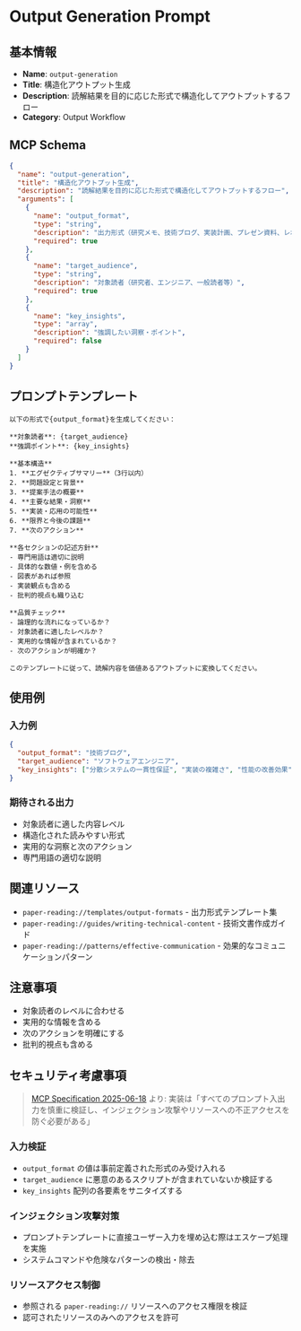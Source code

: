 # Output Generation Prompt

## 基本情報

- **Name**: `output-generation`
- **Title**: 構造化アウトプット生成
- **Description**: 読解結果を目的に応じた形式で構造化してアウトプットするフロー
- **Category**: Output Workflow

## MCP Schema

```json
{
  "name": "output-generation",
  "title": "構造化アウトプット生成",
  "description": "読解結果を目的に応じた形式で構造化してアウトプットするフロー",
  "arguments": [
    {
      "name": "output_format",
      "type": "string",
      "description": "出力形式（研究メモ、技術ブログ、実装計画、プレゼン資料、レポート）",
      "required": true
    },
    {
      "name": "target_audience",
      "type": "string",
      "description": "対象読者（研究者、エンジニア、一般読者等）",
      "required": true
    },
    {
      "name": "key_insights",
      "type": "array",
      "description": "強調したい洞察・ポイント",
      "required": false
    }
  ]
}
```

## プロンプトテンプレート

```
以下の形式で{output_format}を生成してください：

**対象読者**: {target_audience}
**強調ポイント**: {key_insights}

**基本構造**
1. **エグゼクティブサマリー**（3行以内）
2. **問題設定と背景**
3. **提案手法の概要**
4. **主要な結果・洞察**
5. **実装・応用の可能性**
6. **限界と今後の課題**
7. **次のアクション**

**各セクションの記述方針**
- 専門用語は適切に説明
- 具体的な数値・例を含める
- 図表があれば参照
- 実装観点も含める
- 批判的視点も織り込む

**品質チェック**
- 論理的な流れになっているか？
- 対象読者に適したレベルか？
- 実用的な情報が含まれているか？
- 次のアクションが明確か？

このテンプレートに従って、読解内容を価値あるアウトプットに変換してください。
```

## 使用例

### 入力例
```json
{
  "output_format": "技術ブログ",
  "target_audience": "ソフトウェアエンジニア",
  "key_insights": ["分散システムの一貫性保証", "実装の複雑さ", "性能の改善効果"]
}
```

### 期待される出力
- 対象読者に適した内容レベル
- 構造化された読みやすい形式
- 実用的な洞察と次のアクション
- 専門用語の適切な説明

## 関連リソース

- `paper-reading://templates/output-formats` - 出力形式テンプレート集
- `paper-reading://guides/writing-technical-content` - 技術文書作成ガイド
- `paper-reading://patterns/effective-communication` - 効果的なコミュニケーションパターン

## 注意事項

- 対象読者のレベルに合わせる
- 実用的な情報を含める
- 次のアクションを明確にする
- 批判的視点も含める

## セキュリティ考慮事項

> [MCP Specification 2025-06-18](https://modelcontextprotocol.io/specification/2025-06-18/server/prompts#security) より:
> 実装は「すべてのプロンプト入出力を慎重に検証し、インジェクション攻撃やリソースへの不正アクセスを防ぐ必要がある」

### 入力検証
- `output_format` の値は事前定義された形式のみ受け入れる
- `target_audience` に悪意のあるスクリプトが含まれていないか検証する
- `key_insights` 配列の各要素をサニタイズする

### インジェクション攻撃対策
- プロンプトテンプレートに直接ユーザー入力を埋め込む際はエスケープ処理を実施
- システムコマンドや危険なパターンの検出・除去

### リソースアクセス制御
- 参照される `paper-reading://` リソースへのアクセス権限を検証
- 認可されたリソースのみへのアクセスを許可
